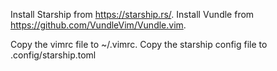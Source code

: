 Install Starship from https://starship.rs/.
Install Vundle from https://github.com/VundleVim/Vundle.vim.

Copy the vimrc file to ~/.vimrc.
Copy the starship config file to .config/starship.toml
